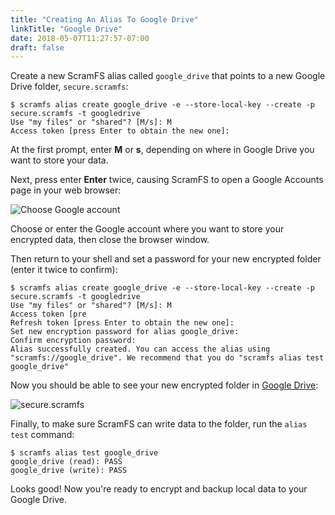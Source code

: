 ```yaml
---
title: "Creating An Alias To Google Drive"
linkTitle: "Google Drive"
date: 2018-05-07T11:27:57-07:00
draft: false
---
```


Create a new ScramFS alias called `google_drive` that points to a new Google Drive folder, `secure.scramfs`:

```
$ scramfs alias create google_drive -e --store-local-key --create -p secure.scramfs -t googledrive
Use "my files" or "shared"? [M/s]: M
Access token [press Enter to obtain the new one]: 
```

At the first prompt, enter **M** or **s**, depending on where in Google Drive you want to store your data.

Next, press enter **Enter** twice, causing ScramFS to open a Google Accounts page in your web browser:

![Choose Google account](/images/google_account_prompt.png)

Choose or enter the Google account where you want to store your encrypted data, then close the browser window.

Then return to your shell and set a password for your new encrypted folder (enter it twice to confirm):

```
$ scramfs alias create google_drive -e --store-local-key --create -p secure.scramfs -t googledrive
Use "my files" or "shared"? [M/s]: M
Access token [pre
Refresh token [press Enter to obtain the new one]: 
Set new encryption password for alias google_drive: 
Confirm encryption password: 
Alias successfully created. You can access the alias using "scramfs://google_drive". We recommend that you do "scramfs alias test google_drive"
```

Now you should be able to see your new encrypted folder in [Google Drive](https://drive.google.com):

![secure.scramfs](/images/google_drive_dir.png)

Finally, to make sure ScramFS can write data to the folder, run the `alias test` command:

```
$ scramfs alias test google_drive
google_drive (read): PASS
google_drive (write): PASS
```

Looks good! Now you're ready to encrypt and backup local data to your Google Drive.
